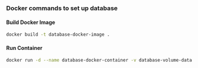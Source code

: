 ### Docker commands to set up database

#### Build Docker Image
```bash
docker build -t database-docker-image .
```
#### Run Container
```bash
docker run -d --name database-docker-container -v database-volume-data:/var/lib/mysql -p 3306:3306 database-docker-image
```